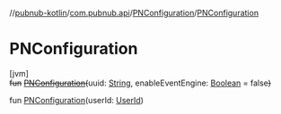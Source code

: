 //[pubnub-kotlin](../../../index.md)/[com.pubnub.api](../index.md)/[PNConfiguration](index.md)/[PNConfiguration](-p-n-configuration.md)

# PNConfiguration

[jvm]\
~~fun~~ [~~PNConfiguration~~](-p-n-configuration.md)~~(~~uuid: [String](https://kotlinlang.org/api/latest/jvm/stdlib/kotlin/-string/index.html), enableEventEngine: [Boolean](https://kotlinlang.org/api/latest/jvm/stdlib/kotlin/-boolean/index.html) = false~~)~~

fun [PNConfiguration](-p-n-configuration.md)(userId: [UserId](../-user-id/index.md))
